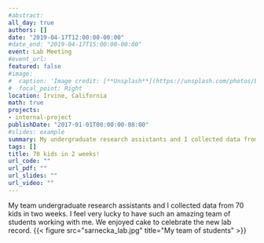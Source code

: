 ```yaml
---
#abstract:  
all_day: true
authors: []
date: "2019-04-17T12:00:00-00:00"
#date_end: "2019-04-17T15:00:00-00:00"
event: Lab Meeting
#event_url:     
featured: false
#image: 
#  caption: 'Image credit: [**Unsplash**](https://unsplash.com/photos/bzdhc5b3Bxs)'
#  focal_point: Right
location: Irvine, California
math: true
projects:
- internal-project
publishDate: "2017-01-01T00:00:00-08:00"
#slides: example
summary: My undergraduate research assistants and I collected data from 70 kids in two weeks, new lab record!
tags: []
title: 70 kids in 2 weeks!
url_code: ""
url_pdf: ""
url_slides: ""
url_video: ""
---
```

My team undergraduate research assistants and I collected data from 70 kids in two weeks. I feel very lucky to have such an amazing team of students working with me. We enjoyed cake to celebrate the new lab record. 
{{< figure src="sarnecka_lab.jpg" title="My team of students" >}}
